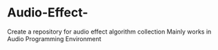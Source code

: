 # Audio-Effect-
Create a repository for audio effect algorithm collection
Mainly works in Audio Programming Environment
